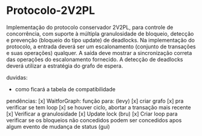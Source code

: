 # Protocolo-2V2PL
Implementação do protocolo conservador 2V2PL, para controle de concorrência, com suporte à múltipla granulosidade de bloqueio, detecção e prevenção (bloqueio do tipo update) de deadlocks. Na implementação do protocolo, a entrada deverá ser um escalonamento (conjunto de transações e suas operações) qualquer. A saída deve mostrar a sincronização correta das operações do escalonamento fornecido. A detecção de deadlocks deverá utilizar a estratégia do grafo de espera.

duvidas:
- como ficará a tabela de compatibilidade

pendências:
[x] WaitforGraph: função para: (levy)
    [x] criar grafo
    [x] pra verificar se tem loop
    [x] se houver ciclo, abortar a transação mais recente
[x] Verificar a granulosidade
[x] Update lock (bru)
[x] Criar loop para verificar se os bloqueios não concedidos podem ser concedidos apos algum evento de mudança de status (gui)
